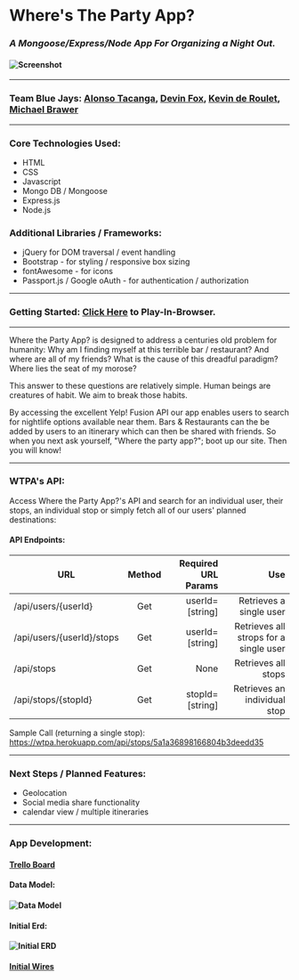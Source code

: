 # Where's The Party App? 
### *A Mongoose/Express/Node App For Organizing a Night Out.*
#### ![Screenshot](https://i.imgur.com/dMaedgB.png)

---
### Team Blue Jays: [Alonso Tacanga](https://github.com/likealonso), [Devin Fox](https://github.com/devinfox), [Kevin de Roulet](https://github.com/kderoulet), [Michael Brawer](https://github.com/michaelbrawer)
---
### Core Technologies Used:
- HTML
- CSS
- Javascript
- Mongo DB / Mongoose
- Express.js
- Node.js

### Additional Libraries / Frameworks:
- jQuery for DOM traversal / event handling
- Bootstrap - for styling / responsive box sizing
- fontAwesome - for icons
- Passport.js / Google oAuth - for authentication / authorization
----
### Getting Started: [Click Here](https://wtpa.herokuapp.com/) to Play-In-Browser.
----
Where the Party App? is designed to address a centuries old problem for humanity:  Why am I finding myself at this terrible bar / restaurant?  And where are all of my friends?  What is the cause of this dreadful paradigm?  Where lies the seat of my morose?

This answer to these questions are relatively simple.  Human beings are creatures of habit.  We aim to break those habits.

By accessing the excellent Yelp! Fusion API our app enables users to search for nightlife options available near them. Bars & Restaurants can the be added by users to an itinerary which can then be shared with friends.  So when you next ask yourself, "Where the party app?"; boot up our site.  Then you will know!

----
### WTPA's API:
Access Where the Party App?'s API and search for an individual user, their stops, an individual stop or simply fetch all of our users' planned destinations:

#### API Endpoints:

| URL        | Method           | Required URL Params | Use  |
| ------------- |:-------------:| -----:| -----: |
| /api/users/{userId}   | Get | userId=[string] | Retrieves a single user |
| /api/users/{userId}/stops      | Get | userId=[string]   |   Retrieves all strops for a single user |
| /api/stops | Get      | None |   Retrieves all stops |
| /api/stops/{stopId} | Get      |  stopId=[string] |Retrieves an individual stop |

Sample Call (returning a single stop):
https://wtpa.herokuapp.com/api/stops/5a1a36898166804b3deedd35

----
### Next Steps / Planned Features:
- Geolocation
- Social media share functionality
- calendar view / multiple itineraries
----

### App Development:
#### [Trello Board](https://trello.com/b/ELxyn47s/blue-jays-nite-out)

#### Data Model:

#### ![Data Model](https://i.imgur.com/IdqBwrg.png)

#### Initial Erd:

#### ![Initial ERD](https://i.imgur.com/54Z4v4H.png)

#### [Initial Wires](https://i.imgur.com/XTe15kP.jpg)
